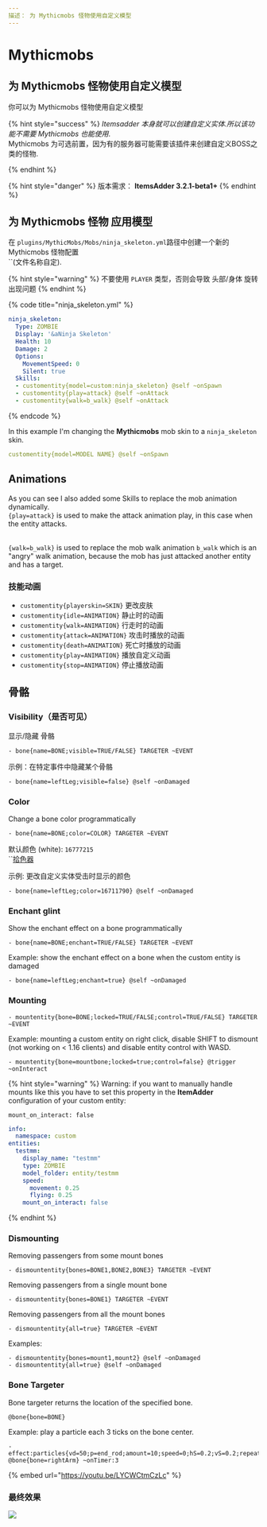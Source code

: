 ```yaml
---
描述： 为 Mythicmobs 怪物使用自定义模型
---
```


# Mythicmobs

## 为 Mythicmobs 怪物使用自定义模型

你可以为 Mythicmobs 怪物使用自定义模型

{% hint style="success" %}
_Itemsadder 本身就可以创建自定义实体.所以该功能不需要 Mythicmobs 也能使用_.\
Mythicmobs 为可选前置，因为有的服务器可能需要该插件来创建自定义BOSS之类的怪物.

{% endhint %}

{% hint style="danger" %}
版本需求： **ItemsAdder 3.2.1-beta1+**
{% endhint %}

## 为 Mythicmobs 怪物 应用模型
在 `plugins/MythicMobs/Mobs/ninja_skeleton.yml`路径中创建一个新的 Mythicmobs 怪物配置\
``(文件名称自定).

{% hint style="warning" %}
不要使用 `PLAYER` 类型，否则会导致 头部/身体 旋转出现问题
{% endhint %}

{% code title="ninja_skeleton.yml" %}
```yaml
ninja_skeleton:
  Type: ZOMBIE
  Display: '&aNinja Skeleton'
  Health: 10
  Damage: 2
  Options:
    MovementSpeed: 0
    Silent: true
  Skills:
  - customentity{model=custom:ninja_skeleton} @self ~onSpawn
  - customentity{play=attack} @self ~onAttack
  - customentity{walk=b_walk} @self ~onAttack
```
{% endcode %}

In this example I'm changing the **Mythicmobs** mob skin to a `ninja_skeleton` skin.

```yaml
customentity{model=MODEL NAME} @self ~onSpawn
```

## Animations

As you can see I also added some Skills to replace the mob animation dynamically.\
`{play=attack}` is used to make the attack animation play, in this case when the entity attacks.

\
`{walk=b_walk}` is used to replace the mob walk animation `b_walk` which is an "angry" walk animation, because the mob has just attacked another entity and has a target.

### 技能动画

* `customentity{playerskin=SKIN}` 更改皮肤
* `customentity{idle=ANIMATION}` 静止时的动画
* `customentity{walk=ANIMATION}` 行走时的动画
* `customentity{attack=ANIMATION}` 攻击时播放的动画
* `customentity{death=ANIMATION}` 死亡时播放的动画
* `customentity{play=ANIMATION}` 播放自定义动画
* `customentity{stop=ANIMATION}` 停止播放动画

## 骨骼

### Visibility（是否可见）

显示/隐藏 骨骼

```
- bone{name=BONE;visible=TRUE/FALSE} TARGETER ~EVENT
```

示例：在特定事件中隐藏某个骨骼

```
- bone{name=leftLeg;visible=false} @self ~onDamaged
```

### Color

Change a bone color programmatically

```
- bone{name=BONE;color=COLOR} TARGETER ~EVENT
```

默认颜色 (white): `16777215`\
``[拾色器](https://minecraftcommand.science/armor-color)

示例: 更改自定义实体受击时显示的颜色

```
- bone{name=leftLeg;color=16711790} @self ~onDamaged
```

### Enchant glint

Show the enchant effect on a bone programmatically

```
- bone{name=BONE;enchant=TRUE/FALSE} TARGETER ~EVENT
```

Example: show the enchant effect on a bone when the custom entity is damaged

```
- bone{name=leftLeg;enchant=true} @self ~onDamaged
```

### Mounting

```
- mountentity{bone=BONE;locked=TRUE/FALSE;control=TRUE/FALSE} TARGETER ~EVENT
```

Example: mounting a custom entity on right click, disable SHIFT to dismount (not working on < 1.16 clients) and disable entity control with WASD.

```
- mountentity{bone=mountbone;locked=true;control=false} @trigger ~onInteract
```

{% hint style="warning" %}
Warning: if you want to manually handle mounts like this you have to set this property in the **ItemAdder** configuration of your custom entity:

`mount_on_interact: false`

```yaml
info:
  namespace: custom
entities:
  testmm:
    display_name: "testmm"
    type: ZOMBIE
    model_folder: entity/testmm
    speed:
      movement: 0.25
      flying: 0.25
    mount_on_interact: false
```
{% endhint %}

### Dismounting

Removing passengers from some mount bones

```
- dismountentity{bones=BONE1,BONE2,BONE3} TARGETER ~EVENT
```

Removing passengers from a single mount bone

```
- dismountentity{bones=BONE1} TARGETER ~EVENT
```

Removing passengers from all the mount bones

```
- dismountentity{all=true} TARGETER ~EVENT
```

Examples:

```
- dismountentity{bones=mount1,mount2} @self ~onDamaged
- dismountentity{all=true} @self ~onDamaged
```

### Bone Targeter

Bone targeter returns the location of the specified bone.

```
@bone{bone=BONE}
```

Example: play a particle each 3 ticks on the bone center.

```
- effect:particles{vd=50;p=end_rod;amount=10;speed=0;hS=0.2;vS=0.2;repeat=270;repeatInterval=1} @bone{bone=rightArm} ~onTimer:3
```

{% embed url="https://youtu.be/LYCWCtmCzLc" %}

### 最终效果

![](../../../../.gitbook/assets/ezgif.com-gif-maker\(1\).webp)
